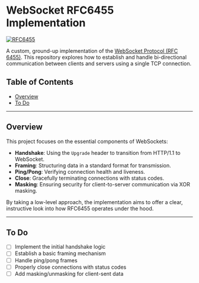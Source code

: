 # WebSocket RFC6455 Implementation

[![RFC6455](https://img.shields.io/badge/WebSocket-RFC%206455-brightgreen)](https://datatracker.ietf.org/doc/html/rfc6455)

A custom, ground-up implementation of the [WebSocket Protocol (RFC 6455)](https://datatracker.ietf.org/doc/html/rfc6455). This repository explores how to establish and handle bi-directional communication between clients and servers using a single TCP connection.

## Table of Contents
- [Overview](#overview)
- [To Do](#to-do)

---

## Overview

This project focuses on the essential components of WebSockets:
- **Handshake**: Using the `Upgrade` header to transition from HTTP/1.1 to WebSocket.
- **Framing**: Structuring data in a standard format for transmission.
- **Ping/Pong**: Verifying connection health and liveness.
- **Close**: Gracefully terminating connections with status codes.
- **Masking**: Ensuring security for client-to-server communication via XOR masking.

By taking a low-level approach, the implementation aims to offer a clear, instructive look into how RFC6455 operates under the hood.

---

## To Do

- [ ] Implement the initial handshake logic
- [ ] Establish a basic framing mechanism
- [ ] Handle ping/pong frames
- [ ] Properly close connections with status codes
- [ ] Add masking/unmasking for client-sent data
